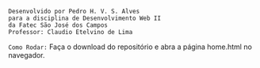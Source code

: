 ```
Desenvolvido por Pedro H. V. S. Alves
para a disciplina de Desenvolvimento Web II
da Fatec São José dos Campos
Professor: Claudio Etelvino de Lima

```

`Como Rodar:`
Faça o download do repositório e abra a página home.html no navegador.